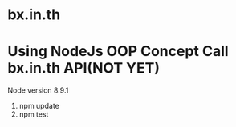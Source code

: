 # bx.in.th
Using NodeJs OOP Concept Call bx.in.th API(NOT YET)
==================
Node version 8.9.1
1. npm update
2. npm test
